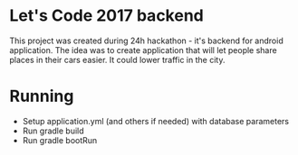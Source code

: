 # Let's Code 2017 backend
This project was created during 24h hackathon - it's backend for android application.
The idea was to create application that will let people share places in their cars easier.
It could lower traffic in the city.

# Running
- Setup application.yml (and others if needed) with database parameters
- Run gradle build
- Run gradle bootRun
